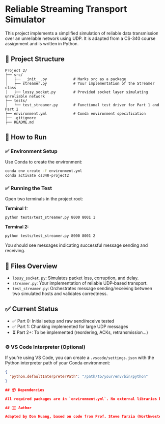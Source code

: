 # Reliable Streaming Transport Simulator

This project implements a simplified simulation of reliable data transmission over an unreliable network using UDP. It is adapted from a CS-340 course assignment and is written in Python.

## 📁 Project Structure

```
Project 2/
├── src/
│   ├── __init__.py            # Marks src as a package
│   ├── streamer.py            # Your implementation of the Streamer class
│   ├── lossy_socket.py        # Provided socket layer simulating unreliable network
├── tests/
│   └── test_streamer.py       # Functional test driver for Part 1 and Part 2
├── environment.yml            # Conda environment specification
├── .gitignore
├── README.md
```

## 🚀 How to Run

### ✅ Environment Setup

Use Conda to create the environment:

```bash
conda env create -f environment.yml
conda activate cs340-project2
```

### ✅ Running the Test

Open two terminals in the project root:

**Terminal 1:**
```bash
python tests/test_streamer.py 8000 8001 1
```

**Terminal 2:**
```bash
python tests/test_streamer.py 8000 8001 2
```

You should see messages indicating successful message sending and receiving.

## 🧠 Files Overview

- `lossy_socket.py`: Simulates packet loss, corruption, and delay.
- `streamer.py`: Your implementation of reliable UDP-based transport.
- `test_streamer.py`: Orchestrates message sending/receiving between two simulated hosts and validates correctness.

## ✅ Current Status

- ✅ Part 0: Initial setup and raw send/receive tested
- ✅ Part 1: Chunking implemented for large UDP messages
- ⏳ Part 2+: To be implemented (reordering, ACKs, retransmission...)

### ⚙️ VS Code Interpreter (Optional)

If you're using VS Code, you can create a `.vscode/settings.json` with the Python interpreter path of your Conda environment:

```json
{
  "python.defaultInterpreterPath": "/path/to/your/env/bin/python"
}

## 📦 Dependencies

All required packages are in `environment.yml`. No external libraries beyond Python standard library are required.

## 🧑‍💻 Author

Adapted by Don Huang, based on code from Prof. Steve Tarzia (Northwestern University CS-340).
